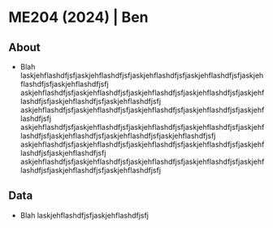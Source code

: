 # ME204 (2024) | Ben

## About 

- Blah laskjehflashdfjsfjaskjehflashdfjsfjaskjehflashdfjsfjaskjehflashdfjsfjaskjehflashdfjsfjaskjehflashdfjsfj
askjehflashdfjsfjaskjehflashdfjsfjaskjehflashdfjsfjaskjehflashdfjsfjaskjehflashdfjsfjaskjehflashdfjsfjaskjehflashdfjsfj
askjehflashdfjsfjaskjehflashdfjsfjaskjehflashdfjsfjaskjehflashdfjsfjaskjehflashdfjsfj
askjehflashdfjsfjaskjehflashdfjsfjaskjehflashdfjsfjaskjehflashdfjsfjaskjehflashdfjsfjaskjehflashdfjsfjaskjehflashdfjsfjaskjehflashdfjsfj
askjehflashdfjsfjaskjehflashdfjsfjaskjehflashdfjsfjaskjehflashdfjsfjaskjehflashdfjsfjaskjehflashdfjsfj
askjehflashdfjsfjaskjehflashdfjsfjaskjehflashdfjsfjaskjehflashdfjsfjaskjehflashdfjsfjaskjehflashdfjsfjaskjehflashdfjsfj


## Data 
- Blah laskjehflashdfjsfjaskjehflashdfjsfj



